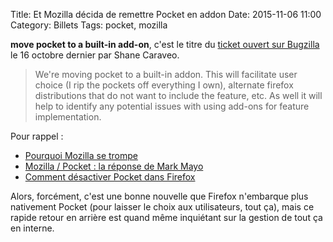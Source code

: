 Title: Et Mozilla décida de remettre Pocket en addon
Date: 2015-11-06 11:00
Category: Billets
Tags: pocket, mozilla

**move pocket to a built-in add-on**, c'est le titre du [ticket ouvert sur Bugzilla](https://bugzilla.mozilla.org/show_bug.cgi?id=1215694) le 16 octobre dernier par Shane Caraveo.

> We're moving pocket to a built-in addon.  This will facilitate user choice (I rip the pockets off everything I own), alternate firefox distributions that do not want to include the feature, etc.  As well it will help to identify any potential issues with using add-ons for feature implementation.

Pour rappel :

* [Pourquoi Mozilla se trompe]({filename}pourquoi-mozilla-se-trompe.md)
* [Mozilla / Pocket : la réponse de Mark Mayo]({filename}reponse-mozilla.md)
* [Comment désactiver Pocket dans Firefox](https://support.mozilla.org/fr/kb/desactiver-reactiver-pocket-sur-firefox)

Alors, forcément, c'est une bonne nouvelle que Firefox n'embarque plus nativement Pocket (pour laisser le choix aux utilisateurs, tout ça), mais ce rapide retour en arrière est quand même inquiétant sur la gestion de tout ça en interne.
